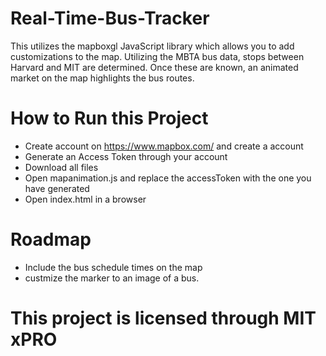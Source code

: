 # Real-Time-Bus-Tracker
This utilizes the mapboxgl JavaScript library which allows you to add customizations to the map. Utilizing the MBTA bus data, stops between Harvard and MIT are determined. Once these are known, an animated market on the map highlights the bus routes.

# How to Run this Project
- Create account on https://www.mapbox.com/ and create a account 
- Generate an Access Token through your account
- Download all files
- Open mapanimation.js and replace the accessToken with the one you have generated
- Open index.html in a browser

# Roadmap
- Include the bus schedule times on the map 
- custmize the marker to an image of a bus. 

# This project is licensed through MIT xPRO
